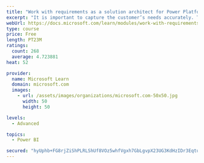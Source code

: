 ```yaml
---
title: "Work with requirements as a solution architect for Power Platform and Dynamics 365"
excerpt: "It is important to capture the customer’s needs accurately. This module explains how to capture requirements and identify functional and non-functional items."
webUrl: https://docs.microsoft.com/learn/modules/work-with-requirements/
type: course
price: Free
length: PT23M
ratings:
  count: 268
  average: 4.723881
heat: 52

provider:
  name: Microsoft Learn
  domain: microsoft.com
  images:
    - url: /assets/images/organizations/microsoft.com-50x50.jpg
      width: 50
      height: 50

levels:
  - Advanced

topics:
  - Power BI

secured: "hyUphb+FG8rjZiShPLRLShUf8VOz5whfVgxh7GbLgvpX23UG3KdHzIDr3EqtuBHN9rfDg2Iotazi4ZMRN+zrGS0Aaw0xhEJ0kFPd0FCdHK77WfJ9aL1gDfbLS9Uj3m+zMZz1XugHbsBVfuuLoB4Qjl6n6+BNdfKrhvXayii1auI65UcLkg56oQBL86lhaesf8lnXAO0Bv0hQnYdLqes0C2kz/cUXP9i+kZHohyT+bn8LVl/4xnxeuuG/VyL9803ITGwdNq42Ab/YU5dQg94F+kfDVk2b+4AXAaKsfAyk7GI3WgRfPYhz7bnu/IYpDwITvRNLLfCcs4J1QaQjPYtybmVHZSD27y0MTAweF70ajbV9urQL81Q1XwSJ8HT1ZPOYzTeq7KYsyNE3wVOp9vO8/+2/Tp15ZR3PpHm0YYbj5Ao=;gnKN/TprIlgvpna2QOv33w=="
---
```


